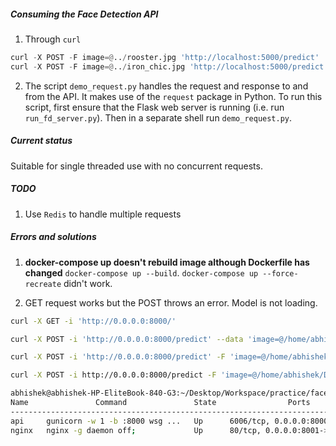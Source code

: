 ##### Consuming the Face Detection API
  1. Through `curl`
```python
curl -X POST -F image=@../rooster.jpg 'http://localhost:5000/predict'
curl -X POST -F image=@../iron_chic.jpg 'http://localhost:5000/predict'
```
  2. The script `demo_request.py` handles the request and response to and from the API. It makes use of the `request` package in Python. To run this script, first ensure that the Flask web server is running (i.e. run `run_fd_server.py`). Then in a separate shell run `demo_request.py`.


##### Current status
Suitable for single threaded use with no concurrent requests.

##### TODO
1. Use `Redis` to handle multiple requests


##### Errors and solutions
1. __docker-compose up doesn't rebuild image although Dockerfile has changed__
`docker-compose up --build`. `docker-compose up --force-recreate` didn't work.

2. GET request works but the POST throws an error. Model is not loading.  
```bash
curl -X GET -i 'http://0.0.0.0:8000/'

curl -X POST -i 'http://0.0.0.0:8000/predict' --data 'image=@/home/abhishek/Desktop/Workspace/practice/face_detection/iron_chic.jpg'

curl -X POST -i 'http://0.0.0.0:8000/predict' -F 'image=@/home/abhishek/Desktop/Workspace/practice/face_detection/iron_chic.jpg'

curl -X POST -i http://0.0.0.0:8000/predict -F 'image=@/home/abhishek/Desktop/Workspace/practice/face_detection/iron_chic.jpg'
```

```bash
abhishek@abhishek-HP-EliteBook-840-G3:~/Desktop/Workspace/practice/face_detection/face_detection_rest_API$ docker-compose ps
Name               Command               State                Ports               
---------------------------------------------------------------------------------
api     gunicorn -w 1 -b :8000 wsg ...   Up      6006/tcp, 0.0.0.0:8000->8000/tcp
nginx   nginx -g daemon off;             Up      80/tcp, 0.0.0.0:8001->8001/tcp
```
